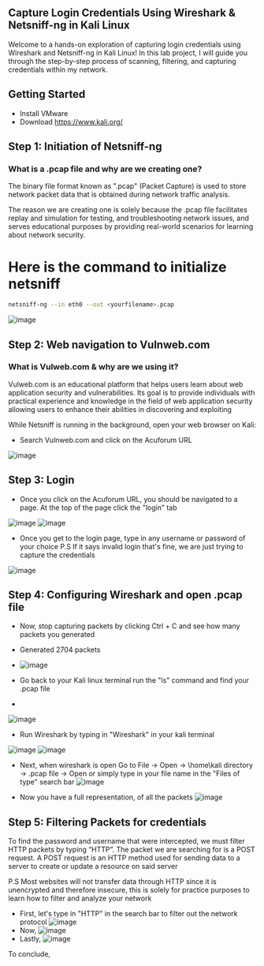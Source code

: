 ## Capture Login Credentials Using Wireshark & Netsniff-ng in Kali Linux
Welcome to a hands-on exploration of capturing login credentials using Wireshark and Netsniff-ng  in Kali Linux! In this lab project, I will guide you through the step-by-step process of scanning, filtering, and capturing credentials within my network.

## Getting Started 

- Install VMware 
- Download https://www.kali.org/

## Step 1: Initiation of Netsniff-ng 

### What is a .pcap file and why are we creating one?

The binary file format known as ".pcap" (Packet Capture) is used to store network packet data that is obtained during network traffic analysis.

The reason we are creating one is solely because the .pcap file facilitates replay and simulation for testing, and troubleshooting network issues, and serves educational purposes by providing real-world scenarios for learning about network security.  

# Here is the command to initialize netsniff
 ```bash
netsniff-ng --in eth0 --out <yourfilename>.pcap
   ```
![image](https://github.com/jduru213/Wireshark-HomeLabs/assets/112328773/7f94ff87-ceb0-476a-96fc-c1e6283ded1f)

## Step 2: Web navigation to Vulnweb.com 

### What is Vulweb.com & why are we using it?

Vulweb.com is an educational platform that helps users learn about web application security and vulnerabilities. Its goal is to provide individuals with practical experience and knowledge in the field of web application security allowing users to enhance their abilities in discovering and exploiting

While Netsniff is running in the background, open your web browser on Kali: 

- Search Vulnweb.com and click on the Acuforum URL
  
![image](https://github.com/jduru213/Wireshark-HomeLabs/assets/112328773/7f3d9731-f583-4ab6-ae89-295708fbe294)


## Step 3: Login 
- Once you click on the Acuforum URL, you should be navigated to a page. At the top of the page click the "login" tab
  
![image](https://github.com/jduru213/Wireshark-HomeLabs/assets/112328773/8cb33f77-6097-44d9-b3bf-fe8ef2b16f86)
![image](https://github.com/jduru213/Wireshark-HomeLabs/assets/112328773/0ade0a5b-64b3-47ac-bf14-b011832d26c3)

- Once you get to the login page, type in any username or password of your choice
  P.S If it says invalid login that's fine, we are just trying to capture the credentials
  
![image](https://github.com/jduru213/Wireshark-HomeLabs/assets/112328773/8570d6b7-80e6-4903-8839-6932c67cb5e2)


## Step 4: Configuring Wireshark and open .pcap file 
-  Now, stop capturing packets by clicking Ctrl + C and see how many packets you generated
-  Generated 2704 packets
- 
  ![image](https://github.com/jduru213/Wireshark-HomeLabs/assets/112328773/96051a91-eac6-4fbe-a03b-d546e0589092)

-  Go back to your Kali linux terminal run the "ls" command and find your .pcap file
- 
 ![image](https://github.com/jduru213/Wireshark-HomeLabs/assets/112328773/217fa474-9e23-4d75-afb7-cfc04a936678)


-  Run Wireshark by typing in "Wireshark" in your kali terminal
  
  ![image](https://github.com/jduru213/Wireshark-HomeLabs/assets/112328773/e5a3b83b-a0ca-4500-919d-5f09121ab8e2)
  ![image](https://github.com/jduru213/Wireshark-HomeLabs/assets/112328773/9d56626f-98b8-4a73-8168-7a29916d187d)


- Next, when wireshark is open Go to File → Open → \home\kali directory → <yourfilenaem>.pcap file → Open or simply type in your file name in the "Files of type" search bar 
  ![image](https://github.com/jduru213/Wireshark-HomeLabs/assets/112328773/90479ceb-203c-4729-aae4-76b5c11b40ab)

- Now you have a full representation, of all the packets
![image](https://github.com/jduru213/Wireshark-HomeLabs/assets/112328773/f9e3d198-6185-43d3-b415-d83278e87212)


## Step 5: Filtering Packets for credentials
To find the password and username that were intercepted, we must filter HTTP packets by typing “HTTP”. The packet we are searching for is a POST request. A POST request is an HTTP method used for sending data to a server to create or update a resource on said server

P.S Most websites will not transfer data through HTTP since it is unencrypted and therefore insecure, this is solely for practice purposes to learn how to filter and analyze your network 

- First, let's type in "HTTP" in the search bar to filter out the network protocol
  ![image](https://github.com/jduru213/Wireshark-HomeLabs/assets/112328773/6662a79a-9696-4e46-bb66-619fd3dd1730)
- Now,
  ![image](https://github.com/jduru213/Wireshark-HomeLabs/assets/112328773/3b40e100-b4c9-45fa-b818-06ee75a2ae0a)
- Lastly,
  ![image](https://github.com/jduru213/Wireshark-HomeLabs/assets/112328773/9a7997b9-416c-4c2a-b885-baf5b5dded56)

To conclude, 

 

